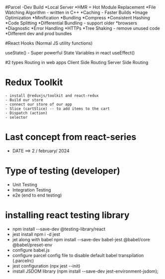 #Parcel
-Dev Build
*Local Server
*HMR = Hot Module Replacement
*File Watching Algorithm - written in C++
*Caching - Faster Builds
*Image Optimization
*Minification
*Bundling
*Compress
*Consistent Hashing
*Code Splitting
*Differential Bundling - support older *browsers
*Diagnostic
*Error Handling
*HTTPs
*Tree Shaking - remove unused code
*Different dev and prod bundles




#React Hooks
(Normal JS utility functions)

useState() - Super powerful State Variables in react
useEffect()


#2 types Routing in web apps
Client Side Routing
Server Side Routing




# Redux Toolkit

    - install @reduxjs/toolkit and react-redux
    - Build our store
    - connect our store of our app
    - Slice (cartSlice) -- to add items to the cart
    - Dispatch (action)
    - selector

# Last concept from react-series 


  - DATE ==> 2 / february/ 2024


# Type of testing (developer)

 - Unit Testing
 - Integration Testing
 - e2e (end to end testing)


# installing react testing library
- npm install --save-dev @testing-library/react
- jest install npm i -d jest
- jet along with babel npm install --save-dev babel-jest @babel/core @babel/preset-env
- configure babel.js
- configure parcel config file to disable default babel transpilation (.parcelrc)
- jest configuration (npx jest --init)
- install JSDOM library 
(npm install --save-dev jest-environment-jsdom);




